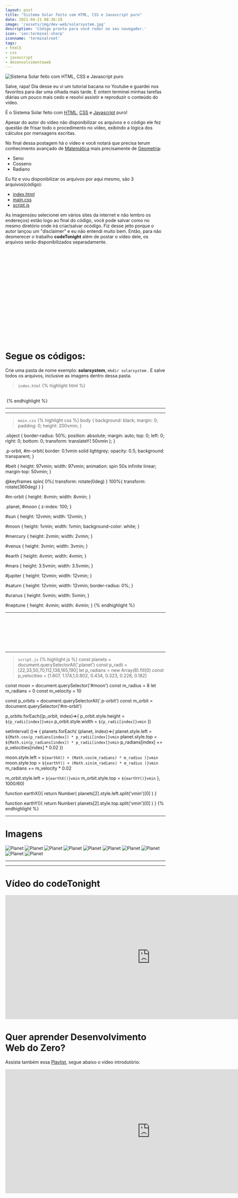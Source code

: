 ```yaml
---
layout: post
title: "Sistema Solar feito com HTML, CSS e Javascript puro"
date: 2021-04-21 08:38:19
image: '/assets/img/dev-web/solarsystem.jpg'
description: 'Código pronto para você rodar no seu navegador.'
icon: 'ion:terminal-sharp'
iconname: 'terminalroot'
tags:
- html5
- css
- javascript
- desenvolvimentoweb
---
```


![Sistema Solar feito com HTML, CSS e Javascript puro](/assets/img/dev-web/solarsystem.jpg)

Salve, rapa! Dia desse eu vi um tutorial bacana no Youtube e guardei nos favoritos para dar uma olhada mais tarde. E ontem terminei minhas tarefas diárias um pouco mais cedo e resolvi assistir e reproduzir o conteúdo do vídeo.

É o Sistema Solar feito com [HTML](https://terminalroot.com.br/html), [CSS](https://terminalroot.com.br/css) e [Javascript](https://terminalroot.com.br/javascript) puro!

Apesar do autor do vídeo não disponibilizar os arquivos e o código ele fez questão de frisar todo o procedimento no vídeo, exibindo a lógica dos cálculos por mensagens escritas.

No final dessa postagem há o vídeo e você notará que precisa terum conhecimento avançado de [Matemática](https://terminalroot.com.br/2017/02/mathml-mathematical-markup-language.html) mais precisamente de [Geometria](https://pt.wikipedia.org/wiki/Geometria):
- Seno
- Cosseno
- Radiano

Eu fiz e vou disponibilizar os arquivos por aqui mesmo, são 3 arquivos(código):
+ [index.html](#indexhtml)
+ [main.css](#maincss)
+ [script.js](#scriptjs)

As imagens(eu selecionei em vários sites da internet e não lembro os endereços) estão logo ao final do código, você pode salvar como no mesmo diretório onde irá criar/salvar ocódigo. Fiz desse jeito porque o autor lançou um "disclaimer" e eu não entendi muito bem. Então, para não desmerecer o trabalho **codeTonight** além de postar o vídeo dele, os arquivos serão disponibilizados separadamente.

<!-- QUADRADO -->
<script async src="//pagead2.googlesyndication.com/pagead/js/adsbygoogle.js"></script>
<ins class="adsbygoogle"
style="display:inline-block;width:336px;height:280px"
data-ad-client="ca-pub-2838251107855362"
data-ad-slot="5351066970"></ins>
<script>
(adsbygoogle = window.adsbygoogle || []).push({});
</script>

# Segue os códigos:
Crie uma pasta de nome exemplo: **solarsystem**, `mkdir solarsystem` . E salve todos os arquivos, inclusive as imagens dentro dessa pasta.

> `index.html`
{% highlight html %}
<!DOCTYPE html>
<html lang="en">
<head>
  <meta name="viewport" content="width=device-width, initial-scale=1, shrink-to-fit=no">
  <meta charset="utf-8">
  <title>Solar System</title>
  <link rel="stylesheet" href="main.css">
</head>
<body>
  <img class="object" src="sun.png" alt="" id="sun">
  <img class="object planet" src="mercury.png" alt="" id="mercury">
  <img class="object planet" src="venus.png" alt="" id="venus">
  <img class="object planet" src="earth.png" alt="" id="earth">
  <img class="object planet" src="mars.png" alt="" id="mars">
  <img class="object planet" src="jupiter.png" alt="" id="jupiter">
  <img class="object planet" src="saturn.png" alt="" id="saturn">
  <img class="object planet" src="uranus.png" alt="" id="uranus">
  <img class="object planet" src="neptune.png" alt="" id="neptune">
  <div class="object" id="moon"></div>

  <div class="object p-orbit"></div>
  <div class="object p-orbit"></div>
  <div class="object p-orbit"></div>
  <div class="object p-orbit"></div>
  <div class="object p-orbit"></div>
  <div class="object p-orbit"></div>
  <div class="object p-orbit"></div>
  <div class="object p-orbit"></div>
  <div class="object" id="m-orbit"></div>

  <img src="asteroid.png" class="object" alt="" id="belt">
</body>
  <script src="script.js"></script>
</html>
{% endhighlight %}

---

<!-- RETANGULO LARGO 2 -->
<script async src="//pagead2.googlesyndication.com/pagead/js/adsbygoogle.js"></script>
<ins class="adsbygoogle"
style="display:block; text-align:center;"
data-ad-layout="in-article"
data-ad-format="fluid"
data-ad-client="ca-pub-2838251107855362"
data-ad-slot="8549252987"></ins>
<script>
(adsbygoogle = window.adsbygoogle || []).push({});
</script>

---

> `main.css`
{% highlight css %}
body {
  background: black;
  margin: 0;
  padding: 0;
  height: 200vmin;
}

.object {
  border-radius: 50%;
  position: absolute;
  margin: auto;
  top: 0;
  left: 0;
  right: 0;
  bottom: 0;
  transform: translateY( 50vmin );
}

.p-orbit, #m-orbit{
  border: 0.1vmin solid lightgrey;
  opacity: 0.5;
  background: transparent;
}

#belt {
  height: 97vmin;
  width: 97vmin;
  animation: spin 50s infinite linear;
  margin-top: 50vmin;
}

@keyframes spin{
  0%{ transform: rotate(0deg) }
  100%{ transform: rotate(360deg) }
}

#m-orbit {
  height: 8vmin;
  width: 8vmin;
}

.planet, #moon {
  z-index: 100;
}

#sun {
  height: 12vmin;
  width: 12vmin;
}

#moon {
  height: 1vmin;
  width: 1vmin;
  background-color: white;
}

#mercury {
  height: 2vmin;
  width: 2vmin;
}

#venus {
  height: 3vmin;
  width: 3vmin;
}

#earth {
  height: 4vmin;
  width: 4vmin;
}

#mars {
  height: 3.5vmin;
  width: 3.5vmin;
}

#jupiter {
  height: 12vmin;
  width: 12vmin;
}

#saturn {
  height: 12vmin;
  width: 12vmin;
  border-radius: 0%;
}

#uranus {
  height: 5vmin;
  width: 5vmin;
}

#neptune {
  height: 4vmin;
  width: 4vmin;
}
{% endhighlight %}

---

<!-- MINI ANÚNCIO -->
<script async src="//pagead2.googlesyndication.com/pagead/js/adsbygoogle.js"></script>
<!-- Games Root -->
<ins class="adsbygoogle"
style="display:inline-block;width:730px;height:95px"
data-ad-client="ca-pub-2838251107855362"
data-ad-slot="5351066970"></ins>
<script>
(adsbygoogle = window.adsbygoogle || []).push({});
</script>

---

> `script.js`
{% highlight js %}
const planets = document.querySelectorAll('.planet')
const p_radii = [22,33,50,70,112,138,165,190]
let p_radians = new Array(8).fill(0)
const p_velocities = [1.607, 1.174,1,0.802, 0.434, 0.323, 0.228, 0.182]

const moon = document.querySelector('#moon')
const m_radius = 8
let m_radians = 0
const m_velocity = 10

const p_orbits = document.querySelectorAll('.p-orbit')
const m_orbit = document.querySelector('#m-orbit')

p_orbits.forEach((p_orbit, index)=>{
  p_orbit.style.height = `${p_radii[index]}vmin`
  p_orbit.style.width = `${p_radii[index]}vmin`
})

setInterval( ()=> {
  planets.forEach( (planet, index)=>{
    planet.style.left = `${Math.cos(p_radians[index]) * p_radii[index]}vmin`
    planet.style.top = `${Math.sin(p_radians[index]) * p_radii[index]}vmin`
    p_radians[index] += p_velocities[index] * 0.02
  })

  moon.style.left = `${earthX() + (Math.cos(m_radians) * m_radius )}vmin`
  moon.style.top = `${earthY() + (Math.sin(m_radians) * m_radius )}vmin`
  m_radians += m_velocity * 0.02

  m_orbit.style.left = `${earthX()}vmin`
  m_orbit.style.top = `${earthY()}vmin`
}, 1000/60)

function earthX(){
  return Number( planets[2].style.left.split('vmin')[0] )
}

function earthY(){
  return Number( planets[2].style.top.split('vmin')[0] )
}
{% endhighlight %}

---

# Imagens

![Planet](/assets/img/dev-web/solarsystem/asteroid.png)
![Planet](/assets/img/dev-web/solarsystem/earth.png)
![Planet](/assets/img/dev-web/solarsystem/jupiter.png)
![Planet](/assets/img/dev-web/solarsystem/mars.png)
![Planet](/assets/img/dev-web/solarsystem/mercury.png)
![Planet](/assets/img/dev-web/solarsystem/neptune.png)
![Planet](/assets/img/dev-web/solarsystem/aturn.png)
![Planet](/assets/img/dev-web/solarsystem/sun.png)
![Planet](/assets/img/dev-web/solarsystem/uranus.png)
![Planet](/assets/img/dev-web/solarsystem/venus.png)

---

<!-- RETANGULO LARGO -->
<script async src="https://pagead2.googlesyndication.com/pagead/js/adsbygoogle.js"></script>
<!-- Informat -->
<ins class="adsbygoogle"
style="display:block"
data-ad-client="ca-pub-2838251107855362"
data-ad-slot="2327980059"
data-ad-format="auto"
data-full-width-responsive="true"></ins>
<script>
(adsbygoogle = window.adsbygoogle || []).push({});
</script>

---

# Vídeo do codeTonight

<iframe width="910" height="390" src="https://www.youtube.com/embed/ZmIHQBMhDiQ" frameborder="0" allow="accelerometer; autoplay; encrypted-media; gyroscope; picture-in-picture" allowfullscreen></iframe>

# Quer aprender Desenvolvimento Web do Zero? 
Assista também essa [Playlist](https://www.youtube.com/watch?v=SGA6nQqYH7A&list=PLUJBQEDDLNcmn_qxFhZYa02Y_gHDBXfly), segue abaixo o vídeo introdutório:

<iframe width="910" height="390" src="https://www.youtube.com/embed/SGA6nQqYH7A" title="YouTube video player" frameborder="0" allow="accelerometer; autoplay; clipboard-write; encrypted-media; gyroscope; picture-in-picture" allowfullscreen></iframe>


